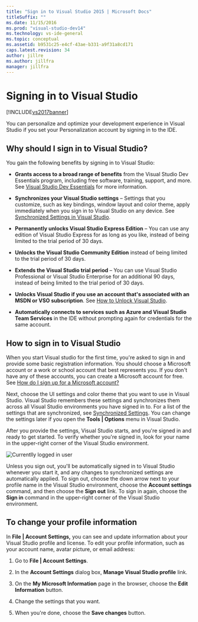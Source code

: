 ```yaml
---
title: "Sign in to Visual Studio 2015 | Microsoft Docs"
titleSuffix: ""
ms.date: 11/15/2016
ms.prod: "visual-studio-dev14"
ms.technology: vs-ide-general
ms.topic: conceptual
ms.assetid: b9531c25-e4cf-43ae-b331-a9f31a8cd171
caps.latest.revision: 34
author: jillre
ms.author: jillfra
manager: jillfra
---
```

# Signing in to Visual Studio
[!INCLUDE[vs2017banner](../includes/vs2017banner.md)]

You can personalize and optimize your development experience in Visual Studio if you set your Personalization account by signing in to the IDE.

## Why should I sign in to Visual Studio?
 You gain the following benefits by signing in to Visual Studio:

- **Grants access to a broad range of benefits** from the Visual Studio Dev Essentials program, including free software, training, support, and more. See [Visual Studio Dev Essentials](https://visualstudio.microsoft.com/dev-essentials/) for more information.

- **Synchronizes your Visual Studio settings** – Settings that you customize, such as key bindings, window layout and color theme, apply immediately when you sign in to Visual Studio on any device. See [Synchronized Settings in Visual Studio](https://msdn.microsoft.com/library/dn135229%28v=vs.120%29.aspx).

- **Permanently unlocks Visual Studio Express Edition** – You can use any edition of Visual Studio Express for as long as you like, instead of being limited to the trial period of 30 days.

- **Unlocks the Visual Studio Community Edition** instead of being limited to the trial period of 30 days.

- **Extends the Visual Studio trial period** – You can use Visual Studio Professional or Visual Studio Enterprise for an additional 90 days, instead of being limited to the trial period of 30 days.

- **Unlocks Visual Studio if you use an account that's associated with an MSDN or VSO subscription**. See [How to Unlock Visual Studio](../ide/how-to-unlock-visual-studio.md).

- **Automatically connects to services such as Azure and Visual Studio Team Services** in the IDE without prompting again for credentials for the same account.

## How to sign in to Visual Studio
 When you start Visual studio for the first time, you're asked to sign in and provide some basic registration information. You should choose a Microsoft account or a work or school account that best represents you. If you don't have any of these accounts, you can create a Microsoft account for free. See [How do I sign up for a Microsoft account?](https://support.microsoft.com/help/4026324/microsoft-account-how-to-create)

 Next, choose the UI settings and color theme that you want to use in Visual Studio. Visual Studio remembers these settings and synchronizes them across all Visual Studio environments you have signed in to. For a list of the settings that are synchronized, see [Synchronized Settings](../ide/synchronized-settings-in-visual-studio.md). You can change the settings later if you open the **Tools &#124; Options** menu in Visual Studio.

 After you provide the settings, Visual Studio starts, and you're signed in and ready to get started. To verify whether you're signed in, look for your name in the upper-right corner of the Visual Studio environment.

 ![Currentlly logged in user](../ide/media/vs2015-username.png "VS2015_UserName")

 Unless you sign out, you'll be automatically signed in to Visual Studio whenever you start it, and any changes to synchronized settings are automatically applied. To sign out, choose the down arrow next to your profile name in the Visual Studio environment, choose the **Account settings** command, and then choose the **Sign out** link. To sign in again, choose the **Sign in** command in the upper-right corner of the Visual Studio environment.

## To change your profile information
 In **File &#124; Account Settings,** you can see and update information about your Visual Studio profile and license. To edit your profile information, such as your account name, avatar picture, or email address:

1. Go to **File &#124; Account Settings**.

2. In the **Account Settings** dialog box, **Manage Visual Studio profile** link.

3. On the **My Microsoft Information** page in the browser, choose the **Edit Information** button.

4. Change the settings that you want.

5. When you're done, choose the **Save changes** button.
